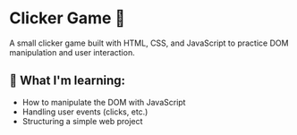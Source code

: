 # Clicker Game 🎯

A small clicker game built with HTML, CSS, and JavaScript to practice DOM manipulation and user interaction.

## 🔧 What I'm learning:
- How to manipulate the DOM with JavaScript
- Handling user events (clicks, etc.)
- Structuring a simple web project
